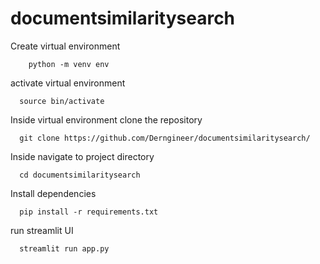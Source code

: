 # documentsimilaritysearch

Create virtual environment

        python -m venv env

activate virtual environment

      source bin/activate

Inside virtual environment clone the repository
  
      git clone https://github.com/Derngineer/documentsimilaritysearch/


Inside navigate to project directory
  
      cd documentsimilaritysearch




Install dependencies
  
      pip install -r requirements.txt

run streamlit UI

      streamlit run app.py
